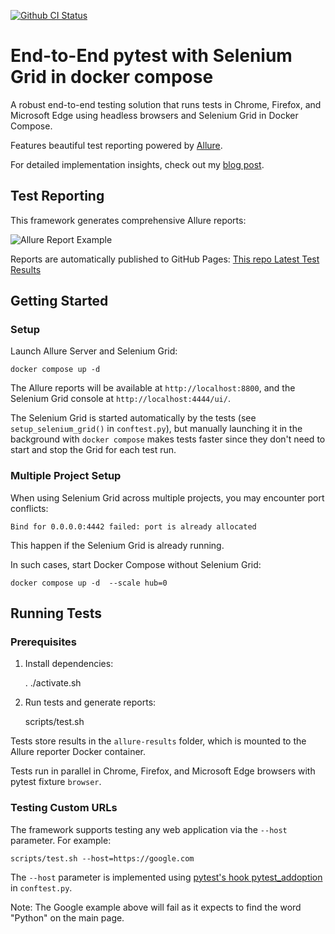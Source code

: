 [![Github CI Status](https://github.com/andgineer/e2e-tests/workflows/CI/badge.svg)](https://github.com/andgineer/e2e-tests/actions)

# End-to-End pytest with Selenium Grid in docker compose

A robust end-to-end testing solution that runs tests in Chrome, Firefox, and Microsoft Edge 
using headless browsers and Selenium Grid in Docker Compose. 

Features beautiful test reporting powered by [Allure](https://github.com/allure-framework/allure2).

For detailed implementation insights, check out my [blog post](https://sorokin.engineer/posts/en/e2e_tests.html).

## Test Reporting

This framework generates comprehensive Allure reports:

![Allure Report Example](/img/allure-report.png)

Reports are automatically published to GitHub Pages: [This repo Latest Test Results](https://andgineer.github.io/e2e-tests/builds/tests/)

## Getting Started

### Setup

Launch Allure Server and Selenium Grid:

    docker compose up -d

The Allure reports will be available at `http://localhost:8800`, 
and the Selenium Grid console at `http://localhost:4444/ui/`.

The Selenium Grid is started automatically by the tests (see `setup_selenium_grid()` in `conftest.py`), 
but manually launching it in the background with `docker compose` makes tests faster since they don't need to start 
and stop the Grid for each test run.

### Multiple Project Setup

When using Selenium Grid across multiple projects, you may encounter port conflicts:

    Bind for 0.0.0.0:4442 failed: port is already allocated

This happen if the Selenium Grid is already running.

In such cases, start Docker Compose without Selenium Grid:

    docker compose up -d  --scale hub=0

## Running Tests

### Prerequisites

1. Install dependencies:

   . ./activate.sh

2. Run tests and generate reports:

   scripts/test.sh

Tests store results in the `allure-results` folder, which is mounted to the Allure reporter Docker container.

Tests run in parallel in Chrome, Firefox, and Microsoft Edge browsers with pytest fixture `browser`.

### Testing Custom URLs

The framework supports testing any web application via the `--host` parameter. For example:

    scripts/test.sh --host=https://google.com

The `--host` parameter is implemented using [pytest's hook pytest_addoption](https://docs.pytest.org/en/latest/how-to/writing_hook_functions.html#using-hooks-in-pytest-addoption) in `conftest.py`.

Note: The Google example above will fail as it expects to find the word "Python" on the main page.